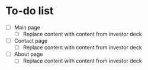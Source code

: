 # To-do list
- [ ] Main page
    - [ ] Replace content with content from investor deck
- [ ] Contact page
    - [ ] Replace content with content from investor deck
- [ ] About page
    - [ ] Replace content with content from investor deck